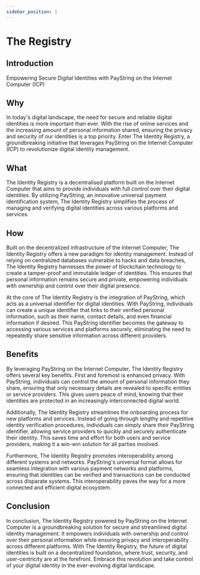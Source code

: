 ```yaml
---
sidebar_position: 1
---
```


# The Registry

## Introduction
Empowering Secure Digital Identities with PayString on the Internet Computer (ICP)


## Why
In today's digital landscape, the need for secure and reliable digital identities is more important than ever. With the rise of online services and the increasing amount of personal information shared, ensuring the privacy and security of our identities is a top priority. Enter The Identity Registry, a groundbreaking initiative that leverages PayString on the Internet Computer (ICP) to revolutionize digital identity management.


## What
The Identity Registry is a decentralised platform built on the Internet Computer that aims to provide individuals with full control over their digital identities. By utilizing PayString, an innovative universal payment identification system, The Identity Registry simplifies the process of managing and verifying digital identities across various platforms and services.


## How
Built on the decentralized infrastructure of the Internet Computer, The Identity Registry offers a new paradigm for identity management. Instead of relying on centralized databases vulnerable to hacks and data breaches, The Identity Registry harnesses the power of blockchain technology to create a tamper-proof and immutable ledger of identities. This ensures that personal information remains secure and private, empowering individuals with ownership and control over their digital presence.

At the core of The Identity Registry is the integration of PayString, which acts as a universal identifier for digital identities. With PayString, individuals can create a unique identifier that links to their verified personal information, such as their name, contact details, and even financial information if desired. This PayString identifier becomes the gateway to accessing various services and platforms securely, eliminating the need to repeatedly share sensitive information across different providers.


## Benefits
By leveraging PayString on the Internet Computer, The Identity Registry offers several key benefits. First and foremost is enhanced privacy. With PayString, individuals can control the amount of personal information they share, ensuring that only necessary details are revealed to specific entities or service providers. This gives users peace of mind, knowing that their identities are protected in an increasingly interconnected digital world.

Additionally, The Identity Registry streamlines the onboarding process for new platforms and services. Instead of going through lengthy and repetitive identity verification procedures, individuals can simply share their PayString identifier, allowing service providers to quickly and securely authenticate their identity. This saves time and effort for both users and service providers, making it a win-win solution for all parties involved.

Furthermore, The Identity Registry promotes interoperability among different systems and networks. PayString's universal format allows for seamless integration with various payment networks and platforms, ensuring that identities can be verified and transactions can be conducted across disparate systems. This interoperability paves the way for a more connected and efficient digital ecosystem.


## Conclusion
In conclusion, The Identity Registry powered by PayString on the Internet Computer is a groundbreaking solution for secure and streamlined digital identity management. It empowers individuals with ownership and control over their personal information while ensuring privacy and interoperability across different platforms. With The Identity Registry, the future of digital identities is built on a decentralized foundation, where trust, security, and user-centricity are at the forefront. Embrace this revolution and take control of your digital identity in the ever-evolving digital landscape.
